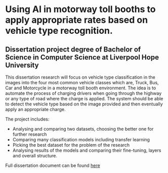 # Using AI in motorway toll booths to apply appropriate rates based on vehicle type recognition.

## Dissertation project degree of Bachelor of Science in Computer Science at Liverpool Hope University

This dissertation research will focus on vehicle type classification in the images into the four most
common vehicle classes which are, Truck, Bus, Car and Motorcycle in a motorway toll booth
environment. The idea is to automate the process of charging drivers when going through the
highway or any type of road where the charge is applied. The system should be able to detect the
vehicle type based on the image provided and then eventually apply an appropriate charge.

The project includes:
* Analysing and comparing two datasets, choosing the better one for further research
* Comparing many classification models including transfer learning 
* Picking the best dataset for the problem of the research
* Analysing results of the models and comparing their fine-tuning, layers and overall structure.

Full dissertation document can be found <a href="https://github.com/xenono/AI-tolls-automation/blob/main/Dissertation-Writeup.pdf">here</a>
